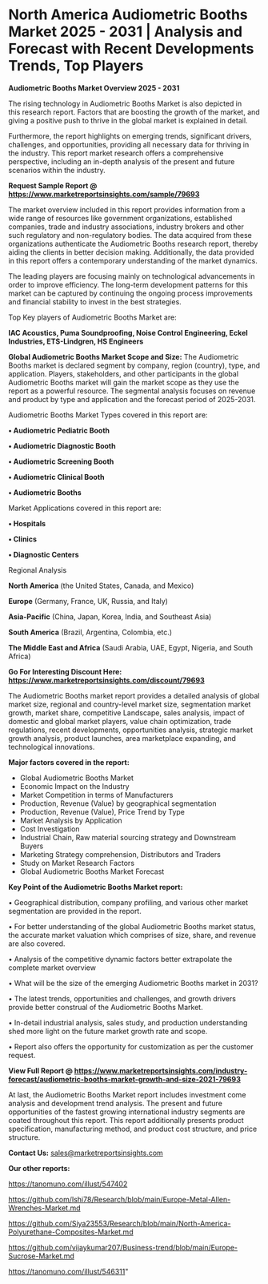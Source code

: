 # North America Audiometric Booths Market 2025 - 2031 | Analysis and Forecast with Recent Developments Trends, Top Players

<Strong> Audiometric Booths Market Overview 2025 - 2031</strong>

The rising technology in Audiometric Booths Market is also depicted in this research report. Factors that are boosting the growth of the market, and giving a positive push to thrive in the global market is explained in detail.

Furthermore, the report highlights on emerging trends, significant drivers, challenges, and opportunities, providing all necessary data for thriving in the industry. This report market research offers a comprehensive perspective, including an in-depth analysis of the present and future scenarios within the industry.

<strong>Request Sample Report @ <a href=https://www.marketreportsinsights.com/sample/79693>https://www.marketreportsinsights.com/sample/79693</a></strong>

The market overview included in this report provides information from a wide range of resources like government organizations, established companies, trade and industry associations, industry brokers and other such regulatory and non-regulatory bodies. The data acquired from these organizations authenticate the Audiometric Booths research report, thereby aiding the clients in better decision making. Additionally, the data provided in this report offers a contemporary understanding of the market dynamics.

The leading players are focusing mainly on technological advancements in order to improve efficiency. The long-term development patterns for this market can be captured by continuing the ongoing process improvements and financial stability to invest in the best strategies.

Top Key players of Audiometric Booths Market are:

<strong>IAC Acoustics, Puma Soundproofing, Noise Control Engineering, Eckel Industries, ETS-Lindgren, HS Engineers</strong>

<strong><b>Global Audiometric Booths Market Scope and Size:</b></strong>
The Audiometric Booths market is declared segment by company, region (country), type, and application. Players, stakeholders, and other participants in the global Audiometric Booths market will gain the market scope as they use the report as a powerful resource. The segmental analysis focuses on revenue and product by type and application and the forecast period of 2025-2031.

Audiometric Booths Market Types covered in this report are:

<strong>• Audiometric Pediatric Booth

• Audiometric Diagnostic Booth

• Audiometric Screening Booth

• Audiometric Clinical Booth

• Audiometric Booths</strong>

Market Applications covered in this report are:

<strong>• Hospitals

• Clinics

• Diagnostic Centers</strong> 

Regional Analysis

<strong>North America</strong> (the United States, Canada, and Mexico)

<strong>Europe</strong> (Germany, France, UK, Russia, and Italy)

<strong>Asia-Pacific</strong> (China, Japan, Korea, India, and Southeast Asia)

<strong>South America</strong> (Brazil, Argentina, Colombia, etc.)

<strong>The Middle East and Africa</strong> (Saudi Arabia, UAE, Egypt, Nigeria, and South Africa)

<strong>Go For Interesting Discount Here: <a href=https://www.marketreportsinsights.com/discount/79693>https://www.marketreportsinsights.com/discount/79693</a></strong>

The Audiometric Booths market report provides a detailed analysis of global market size, regional and country-level market size, segmentation market growth, market share, competitive Landscape, sales analysis, impact of domestic and global market players, value chain optimization, trade regulations, recent developments, opportunities analysis, strategic market growth analysis, product launches, area marketplace expanding, and technological innovations.

<strong><b>Major factors covered in the report:</b></strong>
<ul>
  <li>Global Audiometric Booths Market </li>
  <li>Economic Impact on the Industry</li>
  <li>Market Competition in terms of Manufacturers</li>
  <li>Production, Revenue (Value) by geographical segmentation</li>
  <li>Production, Revenue (Value), Price Trend by Type</li>
  <li>Market Analysis by Application</li>
  <li>Cost Investigation</li>
  <li>Industrial Chain, Raw material sourcing strategy and Downstream Buyers</li>
  <li>Marketing Strategy comprehension, Distributors and Traders</li>
  <li>Study on Market Research Factors</li>
  <li>Global Audiometric Booths Market Forecast</li>
</ul>

<strong><b>Key Point of the Audiometric Booths Market report:</b></strong>

• Geographical distribution, company profiling, and various other market segmentation are provided in the report.

• For better understanding of the global Audiometric Booths market status, the accurate market valuation which comprises of size, share, and revenue are also covered.

• Analysis of the competitive dynamic factors better extrapolate the complete market overview

• What will be the size of the emerging Audiometric Booths market in 2031?

• The latest trends, opportunities and challenges, and growth drivers provide better construal of the Audiometric Booths Market.

• In-detail industrial analysis, sales study, and production understanding shed more light on the future market growth rate and scope.

• Report also offers the opportunity for customization as per the customer request.

<strong><b>View Full Report @ <a href=https://www.marketreportsinsights.com/industry-forecast/audiometric-booths-market-growth-and-size-2021-79693>https://www.marketreportsinsights.com/industry-forecast/audiometric-booths-market-growth-and-size-2021-79693</a></b></strong>


At last, the Audiometric Booths Market report includes investment come analysis and development trend analysis. The present and future opportunities of the fastest growing international industry segments are coated throughout this report. This report additionally presents product specification, manufacturing method, and product cost structure, and price structure.

<strong>Contact Us:</strong>
sales@marketreportsinsights.com

<strong>Our other reports:</strong>

<a href=https://tanomuno.com/illust/547402>https://tanomuno.com/illust/547402</a>

<a href=https://github.com/Ishi78/Research/blob/main/Europe-Metal-Allen-Wrenches-Market.md>https://github.com/Ishi78/Research/blob/main/Europe-Metal-Allen-Wrenches-Market.md</a>

<a href=https://github.com/Siya23553/Research/blob/main/North-America-Polyurethane-Composites-Market.md>https://github.com/Siya23553/Research/blob/main/North-America-Polyurethane-Composites-Market.md</a>

<a href=https://github.com/vijaykumar207/Business-trend/blob/main/Europe-Sucrose-Market.md>https://github.com/vijaykumar207/Business-trend/blob/main/Europe-Sucrose-Market.md</a>

<a href=https://tanomuno.com/illust/546311>https://tanomuno.com/illust/546311</a>"
